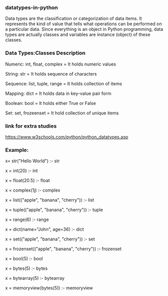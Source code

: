 ### datatypes-in-python

Data types are the classification or categorization of data items. It represents the kind of value that tells what operations can be performed on a particular data. Since everything is an object in Python programming, data types are actually classes and variables are instance (object) of these classes.

### Data Types:Classes	Description

Numeric: int, float, complex = It holds numeric values

String:	str	= It holds sequence of characters

Sequence:	list, tuple, range = It	holds collection of items

Mapping:	dict	= It holds data in key-value pair form

Boolean:	bool =	It holds either True or False

Set:	set, frozeenset = It	hold collection of unique items

### link for extra studies 

https://www.w3schools.com/python/python_datatypes.asp

### Example:

x= str("Hello World")            	            :- str	

x = int(20)	                                    :- int	

x = float(20.5)	                                :- float	

x = complex(1j)	                                :- complex	

x = list(("apple", "banana", "cherry"))	        :- list	

x = tuple(("apple", "banana", "cherry"))	      :- tuple	

x = range(6)	                                  :- range	

x = dict(name="John", age=36)	                  :- dict	

x = set(("apple", "banana", "cherry"))	        :- set	

x = frozenset(("apple", "banana", "cherry"))    :- frozenset	

x = bool(5)                                    	:- bool	

x = bytes(5)	                                  :- bytes	

x = bytearray(5)	                              :- bytearray	

x = memoryview(bytes(5))	                      :- memoryview
